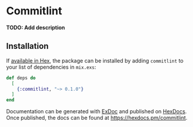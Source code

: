 # Commitlint

**TODO: Add description**

## Installation

If [available in Hex](https://hex.pm/docs/publish), the package can be installed
by adding `commitlint` to your list of dependencies in `mix.exs`:

```elixir
def deps do
  [
    {:commitlint, "~> 0.1.0"}
  ]
end
```

Documentation can be generated with [ExDoc](https://github.com/elixir-lang/ex_doc)
and published on [HexDocs](https://hexdocs.pm). Once published, the docs can
be found at <https://hexdocs.pm/commitlint>.

